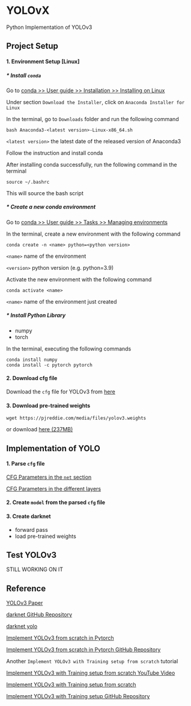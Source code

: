 # YOLOvX

Python Implementation of YOLOv3

## Project Setup

#### 1. Environment Setup [Linux]

##### * Install `conda`

Go to [conda >> User guide >> Installation >> Installing on Linux](https://docs.conda.io/projects/conda/en/latest/user-guide/install/linux.html)

Under section `Download the Installer`, click on `Anaconda Installer for Linux`

In the terminal, go to `Downloads` folder and run the following command
```
bash Anaconda3-<latest version>-Linux-x86_64.sh
```
`<latest version>` the latest date of the released version of Anaconda3

Follow the instruction and install conda

After installing conda successfully, run the following command in the terminal
```
source ~/.bashrc
```
This will source the bash script

##### * Create a new conda environment

Go to [conda >> User guide >> Tasks >> Managing environments](https://docs.conda.io/projects/conda/en/latest/user-guide/tasks/manage-environments.html#creating-an-environment-with-commands)

In the terminal, create a new environment with the following command
```
conda create -n <name> python=<python version>
```
`<name>` name of the environment

`<version>` python version (e.g. python=3.9)

Activate the new environment with the following command
```
conda activate <name>
```
`<name>` name of the environment just created

##### * Install Python Library

* numpy
* torch

In the terminal, executing the following commands
```
conda install numpy
conda install -c pytorch pytorch
```

#### 2. Download cfg file
Download the `cfg` file for YOLOv3 from [here](https://github.com/pjreddie/darknet/blob/master/cfg/yolov3.cfg)

#### 3. Download pre-trained weights
```
wget https://pjreddie.com/media/files/yolov3.weights
```
or download [here (237MB)](https://pjreddie.com/media/files/yolov3.weights)

## Implementation of YOLO

#### 1. Parse `cfg` file
[CFG Parameters in the `net` section](https://github.com/AlexeyAB/darknet/wiki/CFG-Parameters-in-the-%5Bnet%5D-section)

[CFG Parameters in the different layers](https://github.com/AlexeyAB/darknet/wiki/CFG-Parameters-in-the-different-layers)

#### 2. Create `model` from the parsed `cfg` file

#### 3. Create darknet
* forward pass
* load pre-trained weights

## Test YOLOv3

STILL WORKING ON IT

## Reference

[YOLOv3 Paper](https://pjreddie.com/media/files/papers/YOLOv3.pdf)

[darknet GitHub Repository](https://github.com/pjreddie/darknet)

[darknet yolo](https://pjreddie.com/darknet/yolo/)

[Implement YOLOv3 from scratch in Pytorch](https://blog.paperspace.com/how-to-implement-a-yolo-object-detector-in-pytorch/)

[Implement YOLOv3 from scratch in Pytorch GitHub Repository](https://github.com/ayooshkathuria/pytorch-yolo-v3)

Another `Implement YOLOv3 with Training setup from scratch` tutorial

[Implement YOLOv3 with Training setup from scratch YouTube Video](https://www.youtube.com/watch?v=Grir6TZbc1M)

[Implement YOLOv3 with Training setup from scratch](https://sannaperzon.medium.com/yolov3-implementation-with-training-setup-from-scratch-30ecb9751cb0)

[Implement YOLOv3 with Training setup GitHub Repository](https://github.com/aladdinpersson/Machine-Learning-Collection/tree/master/ML/Pytorch/object_detection/YOLOv3)
